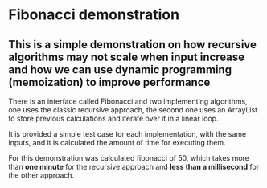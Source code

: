 # Fibonacci demonstration
## This is a simple demonstration on how recursive algorithms may not scale when input increase and how we can use dynamic programming (memoization) to improve performance 


There is an interface called Fibonacci and two implementing algorithms, one uses the classic recursive approach, the second one uses an ArrayList to store previous calculations and iterate over it in a linear loop. 

It is provided a simple test case for each implementation, with the same inputs, and it is calculated the amount of time for executing them. 

For this demonstration was calculated fibonacci of 50, which takes more than **one minute** for the recursive approach and **less than a millisecond** for the other approach. 
